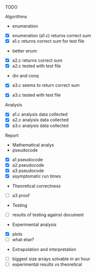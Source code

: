
TODO

Algorithms

- enumeration
- [x] enumeration (a1.c) returns correct sum 
- [x] a1.c returns correct sum for test file

- better enum
- [x] a2.c returns correct sum    
- [x] a2.c tested with test file

- div and conq 
- [x] a3.c seems to return correct sum
- [x] a3.c tested with test file


Analysis
- [x] a1.c analysis data collected
- [x] a2.c analysis data collected
- [x] a3.c analysis data collected

Report
- Mathematical analys
-  pseudocode
- [x] a1 pseudocode
- [x] a2 pseudocode
- [x] a3 pseudocode
- [x] asymptomatic run times

- Theoretical correctness
- [ ] a3 proof

- Testing
- [ ] results of testing against document 

- Experimental analysis
- [x] plots 
- [ ] what else?

- Extrapolation and interpretation
- [ ] biggest size arrays solvable in an hour
- [ ] experimental results vs theoretical
